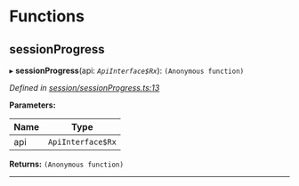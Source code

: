 

# Functions

<a id="sessionprogress"></a>

##  sessionProgress

▸ **sessionProgress**(api: *`ApiInterface$Rx`*): `(Anonymous function)`

*Defined in [session/sessionProgress.ts:13](https://github.com/polkadot-js/api/blob/6ee5799/packages/api-derive/src/session/sessionProgress.ts#L13)*

**Parameters:**

| Name | Type |
| ------ | ------ |
| api | `ApiInterface$Rx` |

**Returns:** `(Anonymous function)`

___

